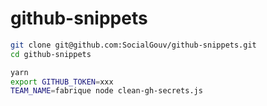 # github-snippets


```sh
git clone git@github.com:SocialGouv/github-snippets.git
cd github-snippets

yarn
export GITHUB_TOKEN=xxx
TEAM_NAME=fabrique node clean-gh-secrets.js
```